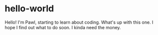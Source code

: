 # hello-world

Hello! I'm Pawl, starting to learn about coding.
What's up with this one. I hope I find out what
to do soon. I kinda need the money.
